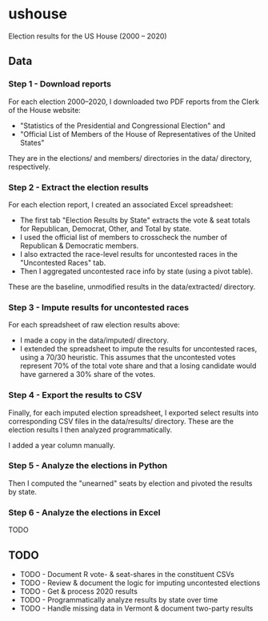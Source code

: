 # ushouse

Election results for the US House (2000 – 2020)

## Data

### Step 1 - Download reports

For each election 2000–2020, I downloaded two PDF reports from the Clerk of the
House website:

* "Statistics of the Presidential and Congressional Election" and
* "Official List of Members of the House of Representatives of the United States"

They are in the elections/ and members/ directories in the data/
directory, respectively.

### Step 2 - Extract the election results

For each election report, I created an associated Excel spreadsheet:

* The first tab "Election Results by State" extracts the vote & seat totals for
Republican, Democrat, Other, and Total by state.
* I used the official list of members to crosscheck the number of Republican &
Democratic members.
* I also extracted the race-level results for uncontested races in the "Uncontested
Races" tab.
* Then I aggregated uncontested race info by state (using a pivot table).

These are the baseline, unmodified results in the data/extracted/ directory.

### Step 3 - Impute results for uncontested races

For each spreadsheet of raw election results above:

* I made a copy in the data/imputed/ directory.
* I extended the spreadsheet to impute the results for uncontested races, using
a 70/30 heuristic. This assumes that the uncontested votes represent 70% of the
total vote share and that a losing candidate would have garnered a 30% share of
the votes.

### Step 4 - Export the results to CSV

Finally, for each imputed election spreadsheet, I exported select results into
corresponding CSV files in the data/results/ directory. These are the election
results I then analyzed programmatically.

I added a year column manually.

### Step 5 - Analyze the elections in Python

Then I computed the "unearned" seats by election and pivoted the results by state.

### Step 6 - Analyze the elections in Excel

TODO

## TODO

* TODO - Document R vote- & seat-shares in the constituent CSVs
* TODO - Review & document the logic for imputing uncontested elections
* TODO - Get & process 2020 results
* TODO - Programmatically analyze results by state over time
* TODO - Handle missing data in Vermont & document two-party results

